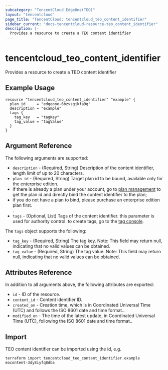 ```yaml
---
subcategory: "TencentCloud EdgeOne(TEO)"
layout: "tencentcloud"
page_title: "TencentCloud: tencentcloud_teo_content_identifier"
sidebar_current: "docs-tencentcloud-resource-teo_content_identifier"
description: |-
  Provides a resource to create a TEO content identifier
---
```


# tencentcloud_teo_content_identifier

Provides a resource to create a TEO content identifier

## Example Usage

```hcl
resource "tencentcloud_teo_content_identifier" "example" {
  plan_id     = "edgeone-6bzvsgjkfa9g"
  description = "example"
  tags {
    tag_key   = "tagKey"
    tag_value = "tagValue"
  }
}
```

## Argument Reference

The following arguments are supported:

* `description` - (Required, String) Description of the content identifier, length limit of up to 20 characters.
* `plan_id` - (Required, String) Target plan id to be bound, available only for the enterprise edition. <li>if there is already a plan under your account, go to [plan management](https://console.cloud.tencent.com/edgeone/package) to get the plan id and directly bind the content identifier to the plan;</li><li>if you do not have a plan to bind, please purchase an enterprise edition plan first.</li>.
* `tags` - (Optional, List) Tags of the content identifier. this parameter is used for authority control. to create tags, go to the [tag console](https://console.cloud.tencent.com/tag/taglist).

The `tags` object supports the following:

* `tag_key` - (Required, String) The tag key.
Note: This field may return null, indicating that no valid values can be obtained.
* `tag_value` - (Required, String) The tag value.
Note: This field may return null, indicating that no valid values can be obtained.

## Attributes Reference

In addition to all arguments above, the following attributes are exported:

* `id` - ID of the resource.
* `content_id` - Content identifier ID.
* `created_on` - Creation time, which is in Coordinated Universal Time (UTC) and follows the ISO 8601 date and time format..
* `modified_on` - The time of the latest update, in Coordinated Universal Time (UTC), following the ISO 8601 date and time format..



## Import

TEO content identifier can be imported using the id, e.g.

```
terraform import tencentcloud_teo_content_identifier.example eocontent-3dy8iyfq8dba
```

